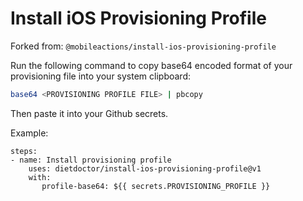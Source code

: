 # Install iOS Provisioning Profile

Forked from: `@mobileactions/install-ios-provisioning-profile`

Run the following command to copy base64 encoded format of your provisioning file into your system clipboard:

```bash
base64 <PROVISIONING PROFILE FILE> | pbcopy
```

Then paste it into your Github secrets.

Example: 

```
steps:
- name: Install provisioning profile
    uses: dietdoctor/install-ios-provisioning-profile@v1
    with:
       profile-base64: ${{ secrets.PROVISIONING_PROFILE }}
```